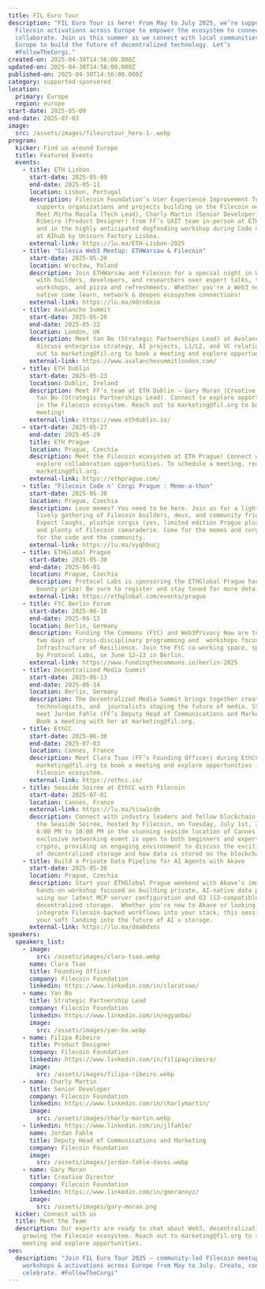 ```yaml
---
title: FIL Euro Tour
description: "FIL Euro Tour is here! From May to July 2025, we’re supporting
  Filecoin activations across Europe to empower the ecosystem to connect and
  collaborate. Join us this summer as we connect with local communities across
  Europe to build the future of decentralized technology. Let’s
  #FollowTheCorgi."
created-on: 2025-04-30T14:56:00.000Z
updated-on: 2025-04-30T14:56:00.000Z
published-on: 2025-04-30T14:56:00.000Z
category: supported-sponsored
location:
  primary: Europe
  region: europe
start-date: 2025-05-09
end-date: 2025-07-03
image:
  src: /assets/images/fileurotour_hero-1-.webp
program:
  kicker: Find us around Europe
  title: Featured Events
  events:
    - title: ETH Lisbon
      start-date: 2025-05-09
      end-date: 2025-05-11
      location: Lisbon, Portugal
      description: Filecoin Foundation’s User Experience Improvement Team (UXIT)
        supports organizations and projects building on the Filecoin network.
        Meet Mirha Masala (Tech Lead), Charly Martin (Senior Developer) & Filipa
        Ribeiro (Product Designer) from FF’s UXIT team in-person at ETH Lisbon,
        and in the highly anticipated dogfooding workshop during Code n’ Corgi
        at AIhub by Unicorn Factory Lisboa.
      external-link: https://lu.ma/ETH-Lisbon-2025
    - title: "Silesia Web3 Meetup: ETHWarsaw & Filecoin"
      start-date: 2025-05-20
      location: Wrocław, Poland
      description: Join ETHWarsaw and Filecoin for a special night in Wrocław! Connect
        with builders, developers, and researchers over expert talks, technical
        workshops, and pizza and refreshments. Whether you're a Web3 newbie or
        native come learn, network & deepen ecosystem connections!
      external-link: https://lu.ma/m0rn6eim
    - title: Avalanche Summit
      start-date: 2025-05-20
      end-date: 2025-05-22
      location: London, UK
      description: Meet Yan Bo (Strategic Partnerships Lead) at Avalanche Summit to
        discuss enterprise strategy, AI projects, L1/L2, and VC relations. Reach
        out to marketing@fil.org to book a meeting and explore opportunities.
      external-link: https://www.avalanchesummitlondon.com/
    - title: ETH Dublin
      start-date: 2025-05-23
      location: Dublin, Ireland
      description: Meet FF’s team at ETH Dublin — Gary Moran (Creative Director) and
        Yan Bo (Strategic Partnerships Lead). Connect to explore opportunities
        in the Filecoin ecosystem. Reach out to marketing@fil.org to book a
        meeting!
      external-link: https://www.ethdublin.io/
    - start-date: 2025-05-27
      end-date: 2025-05-29
      title: ETH Prague
      location: Prague, Czechia
      description: Meet the Filecoin ecosystem at ETH Prague! Connect with us to
        explore collaboration opportunities. To schedule a meeting, reach out at
        marketing@fil.org.
      external-link: https://ethprague.com/
    - title: "Filecoin Code n' Corgi Prague : Meme-a-thon"
      start-date: 2025-05-30
      location: Prague, Czechia
      description: ​Love memes? You need to be here. ​Join us for a lighthearted and
        lively gathering of Filecoin builders, devs, and community friends.
        Expect laughs, plushie corgis (yes, limited edition Prague plushies),
        and plenty of Filecoin camaraderie. Come for the memes and corgis, stay
        for the code and the community.
      external-link: https://lu.ma/vyqhbucj
    - title: ETHGlobal Prague
      start-date: 2025-05-30
      end-date: 2025-06-01
      location: Prague, Czechia
      description: Protocol Labs is sponsoring the ETHGlobal Prague hackathon with a
        bounty prize! Be sure to register and stay tuned for more details.
      external-link: https://ethglobal.com/events/prague
    - title: FtC Berlin Forum
      start-date: 2025-06-10
      end-date: 2025-06-15
      location: Berlin, Germany
      description: Funding the Commons (FtC) and Web3Privacy Now are teaming up for
        two days of cross-disciplinary programming and  workshops focused on the
        Infrastructure of Resilience. Join the FtC co-working space, sponsored
        by Protocol Labs, on June 12–13 in Berlin.
      external-link: https://www.fundingthecommons.io/berlin-2025
    - title: Decentralized Media Summit
      start-date: 2025-06-13
      end-date: 2025-06-14
      location: Berlin, Germany
      description: The Decentralized Media Summit brings together creators,
        technologists, and  journalists shaping the future of media. Stop by to
        meet Jordan Fahle (FF’s Deputy Head of Communications and Marketing).
        Book a meeting with her at marketing@fil.org.
    - title: EthCC
      start-date: 2025-06-30
      end-date: 2025-07-03
      location: Cannes, France
      description: Meet Clara Tsao (FF’s Founding Officer) during EthCC! Reach out to
        marketing@fil.org to book a meeting and explore opportunities in the
        Filecoin ecosystem.
      external-link: https://ethcc.io/
    - title: Seaside Soirée at EthCC with Filecoin
      start-date: 2025-07-01
      location: Cannes, France
      external-link: https://lu.ma/tisw1cdm
      description: ​Connect with industry leaders and fellow blockchain enthusiasts at
        the Seaside Soirée, hosted by Filecoin, on Tuesday, July 1st, 2025, from
        6:00 PM to 10:00 PM in the stunning seaside location of Cannes. This
        exclusive networking event is open to both beginners and experts in
        crypto, providing an engaging environment to discuss the exciting world
        of decentralized storage and how data is stored on the blockchain.
    - title: Build a Private Data Pipeline for AI Agents with Akave
      start-date: 2025-05-30
      location: Prague, Czechia
      description: ​Start your ETHGlobal Prague weekend with Akave’s immersive,
        hands-on workshop focused on building private, AI-native data pipelines
        using our latest MCP server configuration and O3 (S3-compatible)
        decentralized storage.  ​Whether you're new to Akave or looking to
        integrate Filecoin-backed workflows into your stack, this session is
        your soft landing into the future of AI x storage.
      external-link: https://lu.ma/dma0dxns
speakers:
  speakers_list:
    - image:
        src: /assets/images/clara-tsao.webp
      name: Clara Tsao
      title: Founding Officer
      company: Filecoin Foundation
      linkedin: https://www.linkedin.com/in/claratsao/
    - name: Yan Bo
      title: Strategic Partnership Lead
      company: Filecoin Foundation
      linkedin: https://www.linkedin.com/in/ngyanbo/
      image:
        src: /assets/images/yan-bo.webp
    - name: Filipa Ribeiro
      title: Product Designer
      company: Filecoin Foundation
      linkedin: https://www.linkedin.com/in/filipagribeiro/
      image:
        src: /assets/images/filipa-ribeiro.webp
    - name: Charly Martin
      title: Senior Developer
      company: Filecoin Foundation
      linkedin: https://www.linkedin.com/in/charlymartin/
      image:
        src: /assets/images/charly-martin.webp
    - linkedin: https://www.linkedin.com/in/jlfahle/
      name: Jordan Fahle
      title: Deputy Head of Communications and Marketing
      company: Filecoin Foundation
      image:
        src: /assets/images/jordan-fahle-davos.webp
    - name: Gary Moran
      title: Creative Director
      company: Filecoin Foundation
      linkedin: https://www.linkedin.com/in/gmoranxyz/
      image:
        src: /assets/images/gary-moran.png
  kicker: Connect with us
  title: Meet the Team
  description: Our experts are ready to chat about Web3, decentralization, and
    growing the Filecoin ecosystem. Reach out to marketing@fil.org to schedule a
    meeting and explore opportunities.
seo:
  description: "Join FIL Euro Tour 2025 — community-led Filecoin meetups,
    workshops & activations across Europe from May to July. Create, connect &
    celebrate. #FollowTheCorgi"
---
```

